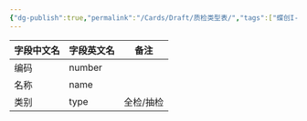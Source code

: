 ```yaml
---
{"dg-publish":true,"permalink":"/Cards/Draft/质检类型表/","tags":["蝶创I-MES/MES/江淮毅昌"]}
---
```




| **字段中文名** | **字段英文名** | **备注** |
| --------- | --------- | ------ |
| 编码        | number    |        |
| 名称        | name      |        |
| 类别        | type      | 全检/抽检  |

